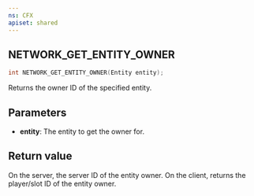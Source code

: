 ```yaml
---
ns: CFX
apiset: shared
---
```

## NETWORK_GET_ENTITY_OWNER

```c
int NETWORK_GET_ENTITY_OWNER(Entity entity);
```

Returns the owner ID of the specified entity.

## Parameters
* **entity**: The entity to get the owner for.

## Return value
On the server, the server ID of the entity owner. On the client, returns the player/slot ID of the entity owner.